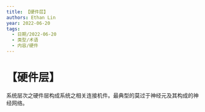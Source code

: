 ```yaml
---
title: 【硬件层】
authors: Ethan Lin
year: 2022-06-20 
tags:
  - 日期/2022-06-20 
  - 类型/术语 
  - 内容/硬件 
---
```



# 【硬件层】






系统层次之硬件层构成系统之相关连接机件。最典型的莫过于神经元及其构成的神经网络。

